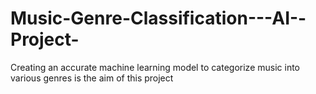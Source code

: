 # Music-Genre-Classification---AI--Project-
Creating an accurate machine learning model to categorize music into various genres is the  aim of this project
